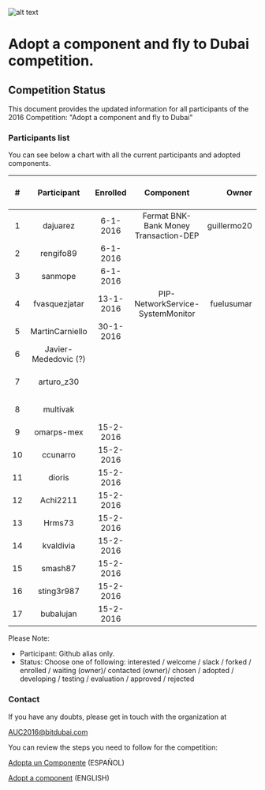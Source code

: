 ![alt text](https://github.com/bitDubai/media-kit/blob/master/MediaKit/Fermat%20Branding/Fermat%20Logotype/Fermat_Logo_3D.png "Fermat Logo")
# Adopt a component and fly to Dubai competition.

## Competition Status
This document provides the updated information for all participants of the 2016 Competition: "Adopt a component and fly to Dubai"

### Participants list

You can see below a chart with all the current participants and adopted components. 

| # | Participant | Enrolled |  Component | Owner | Status | Comments | Score | Amount Collected [USD] |
|:---:|:---:|:---:|:---:|---:|:---:|:---:|:---:|:---:|
|1|dajuarez|6-1-2016|Fermat BNK-Bank Money Transaction-DEP|guillermo20|chosen||||
|2|rengifo89|6-1-2016|||enrolled|#8|||
|3|sanmope|6-1-2016||| enrolled |#9|||
|4|fvasquezjatar|13-1-2016|PIP-NetworkService-SystemMonitor|fuelusumar|contacted|component not ready yet|||
|5|MartinCarniello|30-1-2016| | |slack ||||
|6|Javier-Mededovic (?)| | | |welcome ||||
|7|arturo_z30| | | |interested|#1 27-12-2015 empty|||
|8|multivak| || | forked |#10 6-1-2016|||
|9|omarps-mex|15-2-2016| | |slack ||||
|10|ccunarro|15-2-2016| | |slack ||||
|11|dioris|15-2-2016| | |slack ||||
|12|Achi2211|15-2-2016| | |welcome||||
|13|Hrms73|15-2-2016| | | slack||||
|14|kvaldivia|15-2-2016| | | slack||||
|15|smash87|15-2-2016| | | slack||||
|16|sting3r987|15-2-2016| | |slack||||
|17|bubalujan|15-2-2016| | | slack||||




Please Note: 
* Participant: Github alias only.
* Status: Choose one of following:  interested / welcome / slack / forked / enrolled / waiting (owner)/ contacted (owner)/ chosen / adopted / developing / testing / evaluation / approved / rejected 


### Contact	
If you have any doubts, please get in touch with the organization at

AUC2016@bitdubai.com

You can review the steps you need to follow for the competition:

[Adopta un Componente](http://bitdubai.com/wp/adopta-un-componente) (ESPAÑOL)

[Adopt a component](http://bitdubai.com/wp/adopt-a-component) (ENGLISH)

